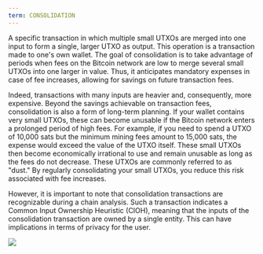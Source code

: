```yaml
---
term: CONSOLIDATION
---
```


A specific transaction in which multiple small UTXOs are merged into one input to form a single, larger UTXO as output. This operation is a transaction made to one's own wallet. The goal of consolidation is to take advantage of periods when fees on the Bitcoin network are low to merge several small UTXOs into one larger in value. Thus, it anticipates mandatory expenses in case of fee increases, allowing for savings on future transaction fees.

Indeed, transactions with many inputs are heavier and, consequently, more expensive. Beyond the savings achievable on transaction fees, consolidation is also a form of long-term planning. If your wallet contains very small UTXOs, these can become unusable if the Bitcoin network enters a prolonged period of high fees. For example, if you need to spend a UTXO of 10,000 sats but the minimum mining fees amount to 15,000 sats, the expense would exceed the value of the UTXO itself. These small UTXOs then become economically irrational to use and remain unusable as long as the fees do not decrease. These UTXOs are commonly referred to as "dust." By regularly consolidating your small UTXOs, you reduce this risk associated with fee increases.

However, it is important to note that consolidation transactions are recognizable during a chain analysis. Such a transaction indicates a Common Input Ownership Heuristic (CIOH), meaning that the inputs of the consolidation transaction are owned by a single entity. This can have implications in terms of privacy for the user.

![](../../dictionnaire/assets/7.png)
